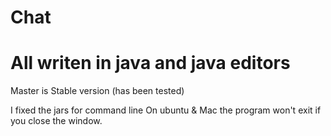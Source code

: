 # Chat
# All writen in java and java editors
Master is Stable version
(has been tested)

I fixed the jars for command line
On ubuntu & Mac the program won't exit if you close the window.
